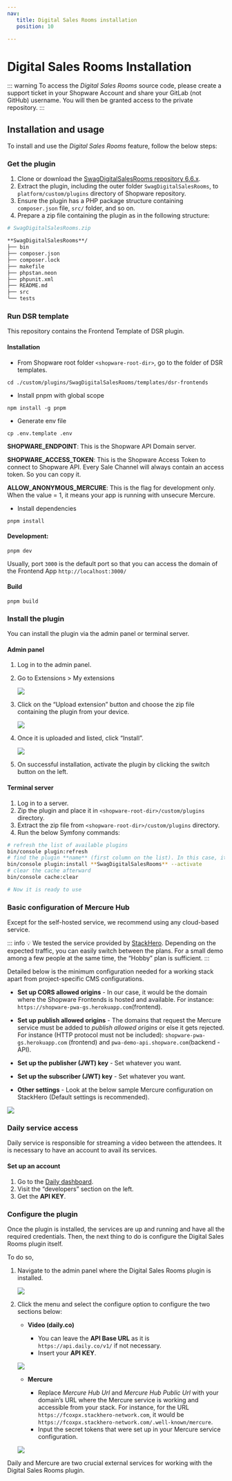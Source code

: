 ```yaml
---
nav:
   title: Digital Sales Rooms installation
   position: 10

---
```


# Digital Sales Rooms Installation

::: warning
To access the *Digital Sales Rooms* source code, please create a support ticket in your Shopware Account and share your GitLab (not GitHub) username. You will then be granted access to the private repository.
:::

## Installation and usage

To install and use the *Digital Sales Rooms* feature, follow the below steps:

### Get the plugin

1. Clone or download the [SwagDigitalSalesRooms repository 6.6.x](https://gitlab.com/shopware/shopware/shopware-6/services/swagdigitalsalesrooms/-/tree/6.6.x).
2. Extract the plugin, including the outer folder `SwagDigitalSalesRooms`, to `platform/custom/plugins` directory of Shopware repository.
3. Ensure the plugin has a PHP package structure containing `composer.json` file, `src/` folder, and so on.
4. Prepare a zip file containing the plugin as in the following structure:

```bash
# SwagDigitalSalesRooms.zip

**SwagDigitalSalesRooms**/
├── bin
├── composer.json
├── composer.lock
├── makefile
├── phpstan.neon
├── phpunit.xml
├── README.md
├── src
└── tests
```

### Run DSR template
This repository contains the Frontend Template of DSR plugin.

#### Installation
- From Shopware root folder `<shopware-root-dir>`, go to the folder of DSR templates.
```
cd ./custom/plugins/SwagDigitalSalesRooms/templates/dsr-frontends
```

- Install pnpm with global scope
```
npm install -g pnpm
```

- Generate env file
```
cp .env.template .env
```
**SHOPWARE_ENDPOINT**: This is the Shopware API Domain server.

**SHOPWARE_ACCESS_TOKEN**: This is the Shopware Access Token to connect to Shopware API. Every Sale Channel will always contain an access token. So you can copy it.

**ALLOW_ANONYMOUS_MERCURE**: This is the flag for development only. When the value = 1, it means your app is running with unsecure Mercure.

- Install dependencies
```
pnpm install
```

#### Development:
```
pnpm dev
```
Usually, port `3000` is the default port so that you can access the domain of the Frontend App `http://localhost:3000/`

#### Build
```
pnpm build
```

### Install the plugin

You can install the plugin via the admin panel or terminal server.

#### Admin panel

1. Log in to the admin panel.
2. Go to Extensions > My extensions

   ![ ](../../assets/products-digitalSalesRooms-extensionsMenu.png)

3. Click on the “Upload extension” button and choose the zip file containing the plugin from your device.

   ![ ](../../assets/products-digitalSalesRooms-uploadExtension.png)

4. Once it is uploaded and listed, click “Install”.

   ![ ](../../assets/products-digitalSalesRooms-installExtension.png)

5. On successful installation, activate the plugin by clicking the switch button on the left.

#### Terminal server

1. Log in to a server.
2. Zip the plugin and place it in `<shopware-root-dir>/custom/plugins` directory.
3. Extract the zip file from `<shopware-root-dir>/custom/plugins` directory.
4. Run the below Symfony commands:

```bash
# refresh the list of available plugins
bin/console plugin:refresh
# find the plugin **name** (first column on the list). In this case, it is "**SwagDigitalSalesRooms"**
bin/console plugin:install **SwagDigitalSalesRooms** --activate
# clear the cache afterward
bin/console cache:clear

# Now it is ready to use
```

### Basic configuration of Mercure Hub

Except for the self-hosted service, we recommend using any cloud-based service.

::: info
💡 We tested the service provided by [StackHero](https://www.stackhero.io/en/services/Mercure-Hub/pricing). Depending on the expected traffic, you can easily switch between the plans. For a small demo among a few people at the same time, the “Hobby” plan is sufficient.
:::

Detailed below is the minimum configuration needed for a working stack apart from project-specific CMS configurations.

* **Set up CORS allowed origins** - In our case, it would be the domain where the Shopware Frontends is hosted and available. For instance: `https://shopware-pwa-gs.herokuapp.com`(frontend).

* **Set up publish allowed origins** - The domains that request the Mercure service must be added to *publish allowed origins* or else it gets rejected. For instance (HTTP protocol must not be included): `shopware-pwa-gs.herokuapp.com` (frontend) and `pwa-demo-api.shopware.com`(backend - API).

* **Set up the publisher (JWT) key** - Set whatever you want.

* **Set up the subscriber (JWT) key** - Set whatever you want.

* **Other settings** - Look at the below sample Mercure configuration on StackHero (Default settings is recommended).

![ ](../../assets/products-digitalSalesRooms-mercureConfiguration.png)

### Daily service access

Daily service is responsible for streaming a video between the attendees. It is necessary to have an account to avail its services.

#### Set up an account

1. Go to the [Daily dashboard](https://dashboard.daily.co/).
2. Visit the “developers” section on the left.
3. Get the **API KEY**.

### Configure the plugin

Once the plugin is installed, the services are up and running and have all the required credentials. Then, the next thing to do is configure the Digital Sales Rooms plugin itself.

To do so,

1. Navigate to the admin panel where the Digital Sales Rooms plugin is installed.

   ![ ](../../assets/products-digitalSalesRooms-configuration.png)

2. Click the menu and select the configure option to configure the two sections below:

   * **Video (daily.co)**

      * You can leave the **API Base URL** as it is `https://api.daily.co/v1/` if not necessary.
      * Insert your **API KEY**.

   ![ ](../../assets/products-digitalSalesRooms-videoConfig.png)

   * **Mercure**

      * Replace *Mercure Hub Url* and *Mercure Hub Public Url* with your domain’s URL where the Mercure service is working and accessible from your stack. For instance, for the URL `https://fcoxpx.stackhero-network.com`, it would be `https://fcoxpx.stackhero-network.com/.well-known/mercure`.
      * Input the secret tokens that were set up in your Mercure service configuration.

   ![ ](../../assets/products-digitalSalesRooms-mercureConfigExample.png)

Daily and Mercure are two crucial external services for working with the Digital Sales Rooms plugin.
